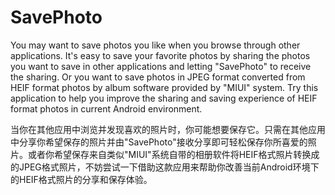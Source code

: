 # SavePhoto

You may want to save photos you like when you browse through other applications. It's easy to save your favorite photos by sharing the photos you want to save in other applications and letting "SavePhoto" to receive the sharing. Or you want to save photos in JPEG format converted from HEIF format photos by album software provided by "MIUI" system. Try this application to help you improve the sharing and saving experience of HEIF format photos in current Android environment.

当你在其他应用中浏览并发现喜欢的照片时，你可能想要保存它。只需在其他应用中分享你希望保存的照片并由"SavePhoto"接收分享即可轻松保存你所喜爱的照片。或者你希望保存来自类似"MIUI"系统自带的相册软件将HEIF格式照片转换成的JPEG格式照片，不妨尝试一下借助这款应用来帮助你改善当前Android环境下的HEIF格式照片的分享和保存体验。
